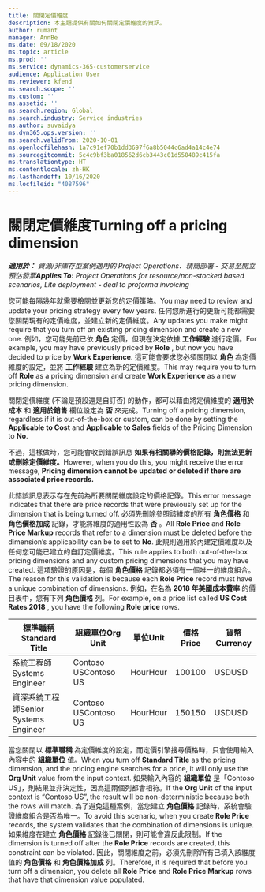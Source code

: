 ```yaml
---
title: 關閉定價維度
description: 本主題提供有關如何關閉定價維度的資訊。
author: rumant
manager: AnnBe
ms.date: 09/18/2020
ms.topic: article
ms.prod: ''
ms.service: dynamics-365-customerservice
audience: Application User
ms.reviewer: kfend
ms.search.scope: ''
ms.custom: ''
ms.assetid: ''
ms.search.region: Global
ms.search.industry: Service industries
ms.author: suvaidya
ms.dyn365.ops.version: ''
ms.search.validFrom: 2020-10-01
ms.openlocfilehash: 1a7c91ef70b1dd3697f6a8b5044c6ad4a14c4e74
ms.sourcegitcommit: 5c4c9bf3ba018562d6cb3443c01d550489c415fa
ms.translationtype: HT
ms.contentlocale: zh-HK
ms.lasthandoff: 10/16/2020
ms.locfileid: "4087596"
---
```

# <a name="turning-off-a-pricing-dimension"></a><span data-ttu-id="9dc51-103">關閉定價維度</span><span class="sxs-lookup"><span data-stu-id="9dc51-103">Turning off a pricing dimension</span></span>

<span data-ttu-id="9dc51-104">_**適用於：** 資源/非庫存型案例適用的 Project Operations、精簡部署 - 交易至開立預估發票_</span><span class="sxs-lookup"><span data-stu-id="9dc51-104">_**Applies To:** Project Operations for resource/non-stocked based scenarios, Lite deployment - deal to proforma invoicing_</span></span>

<span data-ttu-id="9dc51-105">您可能每隔幾年就需要檢閱並更新您的定價策略。</span><span class="sxs-lookup"><span data-stu-id="9dc51-105">You may need to review and update your pricing strategy every few years.</span></span> <span data-ttu-id="9dc51-106">任何您所進行的更新可能都需要您關閉現有的定價維度，並建立新的定價維度。</span><span class="sxs-lookup"><span data-stu-id="9dc51-106">Any updates you make might require that you turn off an existing pricing dimension and create a new one.</span></span> <span data-ttu-id="9dc51-107">例如，您可能先前已依 **角色** 定價，但現在決定依據 **工作經驗** 進行定價。</span><span class="sxs-lookup"><span data-stu-id="9dc51-107">For example, you may have previously priced by **Role** , but now you have decided to price by **Work Experience**.</span></span> <span data-ttu-id="9dc51-108">這可能會要求您必須關閉以 **角色** 為定價維度的設定，並將 **工作經驗** 建立為新的定價維度。</span><span class="sxs-lookup"><span data-stu-id="9dc51-108">This may require you to turn off **Role** as a pricing dimension and create **Work Experience** as a new pricing dimension.</span></span> 

<span data-ttu-id="9dc51-109">關閉定價維度 (不論是預設還是自訂否) 的動作，都可以藉由將定價維度的 **適用於成本** 和 **適用於銷售** 欄位設定為 **否** 來完成。</span><span class="sxs-lookup"><span data-stu-id="9dc51-109">Turning off a pricing dimension, regardless if it is out-of-the-box or custom, can be done by setting the **Applicable to Cost** and **Applicable to Sales** fields of the Pricing Dimension to **No**.</span></span>

<span data-ttu-id="9dc51-110">不過，這樣做時，您可能會收到錯誤訊息 **如果有相關聯的價格記錄，則無法更新或刪除定價維度。**</span><span class="sxs-lookup"><span data-stu-id="9dc51-110">However, when you do this, you might receive the error message, **Pricing dimension cannot be updated or deleted if there are associated price records.**</span></span>

<span data-ttu-id="9dc51-111">此錯誤訊息表示存在先前為所要關閉維度設定的價格記錄。</span><span class="sxs-lookup"><span data-stu-id="9dc51-111">This error message indicates that there are price records that were previously set up for the dimension that is being turned off.</span></span> <span data-ttu-id="9dc51-112">必須先刪除參照該維度的所有 **角色價格** 和 **角色價格加成** 記錄，才能將維度的適用性設為 **否** 。</span><span class="sxs-lookup"><span data-stu-id="9dc51-112">All **Role Price** and **Role Price Markup** records that refer to a dimension must be deleted before the dimension’s applicability can be to set to **No**.</span></span> <span data-ttu-id="9dc51-113">此規則適用於內建定價維度以及任何您可能已建立的自訂定價維度。</span><span class="sxs-lookup"><span data-stu-id="9dc51-113">This rule applies to both out-of-the-box pricing dimensions and any custom pricing dimensions that you may have created.</span></span> <span data-ttu-id="9dc51-114">這項驗證的原因是，每個 **角色價格** 記錄都必須有一個唯一的維度組合。</span><span class="sxs-lookup"><span data-stu-id="9dc51-114">The reason for this validation is because each **Role Price** record must have a unique combination of dimensions.</span></span> <span data-ttu-id="9dc51-115">例如，在名為 **2018 年美國成本費率** 的價目表中，您有下列 **角色價格** 列。</span><span class="sxs-lookup"><span data-stu-id="9dc51-115">For example, on a price list called **US Cost Rates 2018** , you have the following **Role price** rows.</span></span> 

| <span data-ttu-id="9dc51-116">標準職稱</span><span class="sxs-lookup"><span data-stu-id="9dc51-116">Standard Title</span></span>         | <span data-ttu-id="9dc51-117">組織單位</span><span class="sxs-lookup"><span data-stu-id="9dc51-117">Org Unit</span></span>    |<span data-ttu-id="9dc51-118">單位</span><span class="sxs-lookup"><span data-stu-id="9dc51-118">Unit</span></span>   |<span data-ttu-id="9dc51-119">價格</span><span class="sxs-lookup"><span data-stu-id="9dc51-119">Price</span></span>  |<span data-ttu-id="9dc51-120">貨幣</span><span class="sxs-lookup"><span data-stu-id="9dc51-120">Currency</span></span>  |
| -----------------------|-------------|-------|-------|----------|
| <span data-ttu-id="9dc51-121">系統工程師</span><span class="sxs-lookup"><span data-stu-id="9dc51-121">Systems Engineer</span></span>|<span data-ttu-id="9dc51-122">Contoso US</span><span class="sxs-lookup"><span data-stu-id="9dc51-122">Contoso US</span></span>|<span data-ttu-id="9dc51-123">Hour</span><span class="sxs-lookup"><span data-stu-id="9dc51-123">Hour</span></span>| <span data-ttu-id="9dc51-124">100</span><span class="sxs-lookup"><span data-stu-id="9dc51-124">100</span></span>|<span data-ttu-id="9dc51-125">USD</span><span class="sxs-lookup"><span data-stu-id="9dc51-125">USD</span></span>|
| <span data-ttu-id="9dc51-126">資深系統工程師</span><span class="sxs-lookup"><span data-stu-id="9dc51-126">Senior Systems Engineer</span></span>|<span data-ttu-id="9dc51-127">Contoso US</span><span class="sxs-lookup"><span data-stu-id="9dc51-127">Contoso US</span></span>|<span data-ttu-id="9dc51-128">Hour</span><span class="sxs-lookup"><span data-stu-id="9dc51-128">Hour</span></span>| <span data-ttu-id="9dc51-129">150</span><span class="sxs-lookup"><span data-stu-id="9dc51-129">150</span></span>| <span data-ttu-id="9dc51-130">USD</span><span class="sxs-lookup"><span data-stu-id="9dc51-130">USD</span></span>|


<span data-ttu-id="9dc51-131">當您關閉以 **標準職稱** 為定價維度的設定，而定價引擎搜尋價格時，只會使用輸入內容中的 **組織單位** 值。</span><span class="sxs-lookup"><span data-stu-id="9dc51-131">When you turn off **Standard Title** as the pricing dimension, and the pricing engine searches for a price, it will only use the **Org Unit** value from the input context.</span></span> <span data-ttu-id="9dc51-132">如果輸入內容的 **組織單位** 是「Contoso US」，則結果並非決定性，因為這兩個列都會相符。</span><span class="sxs-lookup"><span data-stu-id="9dc51-132">If the **Org Unit** of the input context is “Contoso US”, the result will be non-deterministic because both the rows will match.</span></span> <span data-ttu-id="9dc51-133">為了避免這種案例，當您建立 **角色價格** 記錄時，系統會驗證維度組合是否為唯一。</span><span class="sxs-lookup"><span data-stu-id="9dc51-133">To avoid this scenario, when you create **Role Price** records, the system validates that the combination of dimensions is unique.</span></span> <span data-ttu-id="9dc51-134">如果維度在建立 **角色價格** 記錄後已關閉，則可能會違反此限制。</span><span class="sxs-lookup"><span data-stu-id="9dc51-134">If the dimension is turned off after the **Role Price** records are created, this constraint can be violated.</span></span> <span data-ttu-id="9dc51-135">因此，關閉維度之前，必須先刪除所有已填入該維度值的 **角色價格** 和 **角色價格加成** 列。</span><span class="sxs-lookup"><span data-stu-id="9dc51-135">Therefore, it is required that before you turn off a dimension, you delete all **Role Price** and **Role Price Markup** rows that have that dimension value populated.</span></span>
